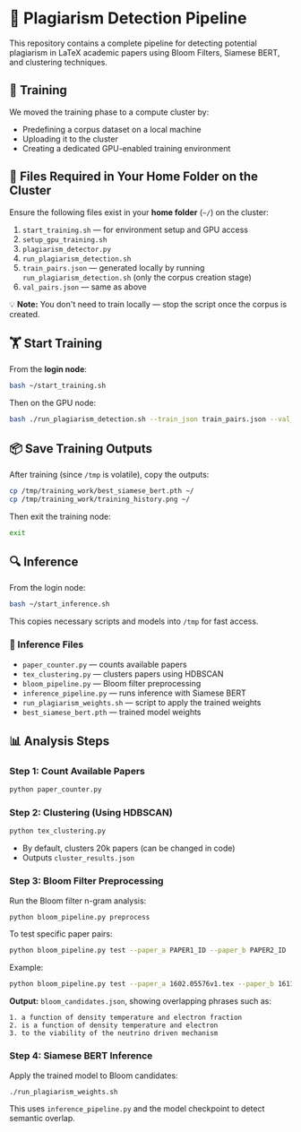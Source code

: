 # 🧠 Plagiarism Detection Pipeline

This repository contains a complete pipeline for detecting potential plagiarism in LaTeX academic papers using Bloom Filters, Siamese BERT, and clustering techniques.

## 🚀 Training

We moved the training phase to a compute cluster by:
- Predefining a corpus dataset on a local machine
- Uploading it to the cluster
- Creating a dedicated GPU-enabled training environment

## 📁 Files Required in Your Home Folder on the Cluster

Ensure the following files exist in your **home folder** (`~/`) on the cluster:

1. `start_training.sh` — for environment setup and GPU access
2. `setup_gpu_training.sh`
3. `plagiarism_detector.py`
4. `run_plagiarism_detection.sh`
5. `train_pairs.json` — generated locally by running `run_plagiarism_detection.sh` (only the corpus creation stage)
6. `val_pairs.json` — same as above

💡 **Note:** You don't need to train locally — stop the script once the corpus is created.

## 🏋️ Start Training

From the **login node**:

```bash
bash ~/start_training.sh
```

Then on the GPU node:

```bash
bash ./run_plagiarism_detection.sh --train_json train_pairs.json --val_json val_pairs.json --epochs 5 --output_dir /tmp/training_work
```

## 📦 Save Training Outputs

After training (since `/tmp` is volatile), copy the outputs:

```bash
cp /tmp/training_work/best_siamese_bert.pth ~/
cp /tmp/training_work/training_history.png ~/
```

Then exit the training node:

```bash
exit
```

## 🔍 Inference

From the login node:

```bash
bash ~/start_inference.sh
```

This copies necessary scripts and models into `/tmp` for fast access.

### 🧾 Inference Files

- `paper_counter.py` — counts available papers
- `tex_clustering.py` — clusters papers using HDBSCAN
- `bloom_pipeline.py` — Bloom filter preprocessing
- `inference_pipeline.py` — runs inference with Siamese BERT
- `run_plagiarism_weights.sh` — script to apply the trained weights
- `best_siamese_bert.pth` — trained model weights

## 📊 Analysis Steps

### Step 1: Count Available Papers

```bash
python paper_counter.py
```

### Step 2: Clustering (Using HDBSCAN)

```bash
python tex_clustering.py
```

- By default, clusters 20k papers (can be changed in code)
- Outputs `cluster_results.json`

### Step 3: Bloom Filter Preprocessing

Run the Bloom filter n-gram analysis:

```bash
python bloom_pipeline.py preprocess
```

To test specific paper pairs:

```bash
python bloom_pipeline.py test --paper_a PAPER1_ID --paper_b PAPER2_ID
```

Example:

```bash
python bloom_pipeline.py test --paper_a 1602.05576v1.tex --paper_b 1611.05859v1.tex
```

**Output:** `bloom_candidates.json`, showing overlapping phrases such as:

```
1. a function of density temperature and electron fraction
2. is a function of density temperature and electron
3. to the viability of the neutrino driven mechanism
```

### Step 4: Siamese BERT Inference

Apply the trained model to Bloom candidates:

```bash
./run_plagiarism_weights.sh
```

This uses `inference_pipeline.py` and the model checkpoint to detect semantic overlap.
